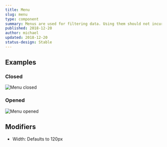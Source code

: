 ```yaml
---
title: Menu
slug: menu
type: component
summary: Menus are used for filtering data. Using them should not incur a page refresh but rather update the data on the page below it in real time. Menus can be set to any width.
published: 2018-12-20
author: michael
updated: 2018-12-20
status-design: Stable
---
```


##  Examples

### Closed
![Menu closed](/static/images/menu-closed.png)

### Opened
![Menu opened](/static/images/menu-opened.png)

## Modifiers
* Width: Defaults to 120px